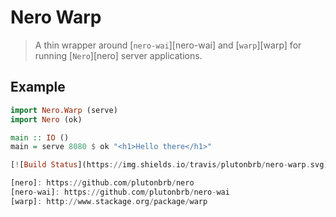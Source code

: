 # Nero Warp

> A thin wrapper around [`nero-wai`][nero-wai] and [`warp`][warp] for running [`Nero`][nero]
> server applications.

## Example

```haskell
import Nero.Warp (serve)
import Nero (ok)

main :: IO ()
main = serve 8080 $ ok "<h1>Hello there</h1>"

[![Build Status](https://img.shields.io/travis/plutonbrb/nero-warp.svg)](https://travis-ci.org/plutonbrb/nero-warp)

[nero]: https://github.com/plutonbrb/nero
[nero-wai]: https://github.com/plutonbrb/nero-wai
[warp]: http://www.stackage.org/package/warp
